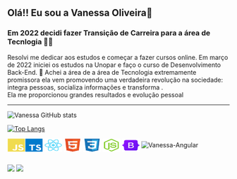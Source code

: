 ## Olá!! Eu sou a  Vanessa Oliveira👋
### Em 2022 decidi fazer Transição de Carreira para a área de Tecnlogia 👩‍💻
Resolvi me dedicar aos estudos e começar a fazer cursos online.
Em março de 2022 iniciei os estudos na Unopar e faço o curso de Desenvolvimento Back-End.
💚 Achei a área de a área de Tecnologia extremamente promissora ela vem promovendo uma verdadeira revolução na sociedade: integra pessoas, socializa informações e transforma .<br/>
Ela me proporcionou grandes resultados e evolução pessoal
<hr/>


![Vanessa GitHub stats](https://github-readme-stats.vercel.app/api?username=VanessaAparecidaOliveira&show_icons=true&theme=radical)

[![Top Langs](https://github-readme-stats.vercel.app/api/top-langs/?username=VanessaAparecidaOliveira&layout=demo_icons=true&theme=dark)](https://github.com/anuraghazra/github-readme-stats)
  
<img align="center" alt="Vanessa-Js" height="30" width="40" src="https://raw.githubusercontent.com/devicons/devicon/master/icons/javascript/javascript-plain.svg"><img align="center" alt="Vanessa-Ts" height="30" width="40" src="https://raw.githubusercontent.com/devicons/devicon/master/icons/typescript/typescript-plain.svg">
<img align="center" alt="Vanessa-React" height="30" width="40" src="https://raw.githubusercontent.com/devicons/devicon/master/icons/react/react-original.svg">
<img align="center" alt="Vanessa-HTML" height="30" width="40" src="https://raw.githubusercontent.com/devicons/devicon/master/icons/html5/html5-original.svg">
<img align="center" alt="Vanessa-CSS" height="30" width="40" src="https://raw.githubusercontent.com/devicons/devicon/master/icons/css3/css3-original.svg">
<img align="center" alt="Vanessa-NodeJs" height="30" width="40" src="https://raw.githubusercontent.com/devicons/devicon/master/icons/nodejs/nodejs-original.svg">
<img align="center" alt="Vanessa-Bootstrap" height="30" width="40" src="https://raw.githubusercontent.com/devicons/devicon/master/icons/bootstrap/bootstrap-original.svg">
<img align="center" alt="Vanessa-Angular" height="30" width="50" src="https://img.shields.io/badge/Angular-DD0031?style=for-the-badge&logo=angular&logoColor=white">


  
  ##
 
<div> 

  <a href = "mailto:vanessa.programadora@gmail.com"><img src="https://img.shields.io/badge/-Gmail-%23333?style=for-the-badge&logo=gmail&logoColor=white" target="_blank"></a>
  <a href="https://www.linkedin.com/in/vanessa-oliveira-486177238/" target="_blank"><img src="https://img.shields.io/badge/-LinkedIn-%230077B5?style=for-the-badge&logo=linkedin&logoColor=white" target="_blank"></a> 
  
   
  
</div>


